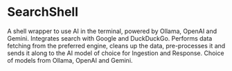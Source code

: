 # SearchShell
A shell wrapper to use AI in the terminal, powered by Ollama, OpenAI and Gemini. Integrates search with Google and DuckDuckGo. Performs data fetching from the preferred engine, cleans up the data, pre-processes it and sends it along to the AI model of choice for Ingestion and Response. Choice of models from Ollama, OpenAI and Gemini.

